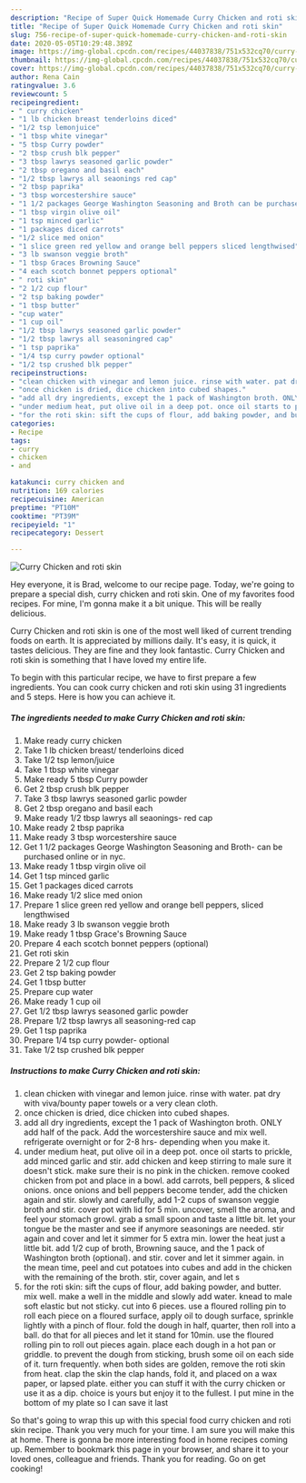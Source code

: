 ```yaml
---
description: "Recipe of Super Quick Homemade Curry Chicken and roti skin"
title: "Recipe of Super Quick Homemade Curry Chicken and roti skin"
slug: 756-recipe-of-super-quick-homemade-curry-chicken-and-roti-skin
date: 2020-05-05T10:29:48.389Z
image: https://img-global.cpcdn.com/recipes/44037838/751x532cq70/curry-chicken-and-roti-skin-recipe-main-photo.jpg
thumbnail: https://img-global.cpcdn.com/recipes/44037838/751x532cq70/curry-chicken-and-roti-skin-recipe-main-photo.jpg
cover: https://img-global.cpcdn.com/recipes/44037838/751x532cq70/curry-chicken-and-roti-skin-recipe-main-photo.jpg
author: Rena Cain
ratingvalue: 3.6
reviewcount: 5
recipeingredient:
- " curry chicken"
- "1 lb chicken breast tenderloins diced"
- "1/2 tsp lemonjuice"
- "1 tbsp white vinegar"
- "5 tbsp Curry powder"
- "2 tbsp crush blk pepper"
- "3 tbsp lawrys seasoned garlic powder"
- "2 tbsp oregano and basil each"
- "1/2 tbsp lawrys all seaonings red cap"
- "2 tbsp paprika"
- "3 tbsp worcestershire sauce"
- "1 1/2 packages George Washington Seasoning and Broth can be purchased online or in nyc"
- "1 tbsp virgin olive oil"
- "1 tsp minced garlic"
- "1 packages diced carrots"
- "1/2 slice med onion"
- "1 slice green red yellow and orange bell peppers sliced lengthwised"
- "3 lb swanson veggie broth"
- "1 tbsp Graces Browning Sauce"
- "4 each scotch bonnet peppers optional"
- " roti skin"
- "2 1/2 cup flour"
- "2 tsp baking powder"
- "1 tbsp butter"
- "cup water"
- "1 cup oil"
- "1/2 tbsp lawrys seasoned garlic powder"
- "1/2 tbsp lawrys all seasoningred cap"
- "1 tsp paprika"
- "1/4 tsp curry powder optional"
- "1/2 tsp crushed blk pepper"
recipeinstructions:
- "clean chicken with vinegar and lemon juice. rinse with water. pat dry with viva/bounty paper towels or a very clean cloth."
- "once chicken is dried, dice chicken into cubed shapes."
- "add all dry ingredients, except the 1 pack of Washington broth. ONLY add half of the pack. Add the worcestershire sauce and mix well. refrigerate overnight or for 2-8 hrs- depending when you make it."
- "under medium heat, put olive oil in a deep pot. once oil starts to prickle, add minced garlic and stir. add chicken and keep stirring to male sure it doesn&#39;t stick. make sure their is no pink in the chicken. remove cooked chicken from pot and place in a bowl. add carrots, bell peppers, &amp; sliced onions. once onions and bell peppers become tender, add the chicken again and stir. slowly and carefully, add 1-2 cups of swanson veggie broth and stir. cover pot with lid for 5 min. uncover, smell the aroma, and feel your stomach growl. grab a small spoon and taste a little bit. let your tongue be the master and see if anymore seasonings are needed. stir again and cover and let it simmer for 5 extra min. lower the heat just a little bit. add 1/2 cup of broth, Browning sauce, and the 1 pack of Washington broth (optional). and stir. cover and let it simmer again. in the mean time, peel and cut potatoes into cubes and add in the chicken with the remaining of the broth. stir, cover again, and let s"
- "for the roti skin: sift the cups of flour, add baking powder, and butter. mix well. make a well in the middle and slowly add water. knead to male soft elastic but not sticky. cut into 6 pieces. use a floured rolling pin to roll each piece on a floured surface, apply oil to dough surface, sprinkle lightly with a pinch of flour. fold the dough in half, quarter, then roll into a ball. do that for all pieces and let it stand for 10min. use the floured rolling pin to roll out pieces again. place each dough in a hot pan or griddle. to prevent the dough from sticking, brush some oil on each side of it. turn frequently. when both sides are golden, remove the roti skin from heat. clap the skin the clap hands, fold it, and placed on a wax paper, or lapsed plate. either you can stuff it with the curry chicken or use it as a dip. choice is yours but enjoy it to the fullest. I put mine in the bottom of my plate so I can save it last"
categories:
- Recipe
tags:
- curry
- chicken
- and

katakunci: curry chicken and 
nutrition: 169 calories
recipecuisine: American
preptime: "PT10M"
cooktime: "PT39M"
recipeyield: "1"
recipecategory: Dessert

---
```



![Curry Chicken and roti skin](https://img-global.cpcdn.com/recipes/44037838/751x532cq70/curry-chicken-and-roti-skin-recipe-main-photo.jpg)

Hey everyone, it is Brad, welcome to our recipe page. Today, we're going to prepare a special dish, curry chicken and roti skin. One of my favorites food recipes. For mine, I'm gonna make it a bit unique. This will be really delicious.



Curry Chicken and roti skin is one of the most well liked of current trending foods on earth. It is appreciated by millions daily. It's easy, it is quick, it tastes delicious. They are fine and they look fantastic. Curry Chicken and roti skin is something that I have loved my entire life.


To begin with this particular recipe, we have to first prepare a few ingredients. You can cook curry chicken and roti skin using 31 ingredients and 5 steps. Here is how you can achieve it.

<!--inarticleads1-->

##### The ingredients needed to make Curry Chicken and roti skin:

1. Make ready  curry chicken
1. Take 1 lb chicken breast/ tenderloins diced
1. Take 1/2 tsp lemon/juice
1. Take 1 tbsp white vinegar
1. Make ready 5 tbsp Curry powder
1. Get 2 tbsp crush blk pepper
1. Take 3 tbsp lawrys seasoned garlic powder
1. Get 2 tbsp oregano and basil each
1. Make ready 1/2 tbsp lawrys all seaonings- red cap
1. Make ready 2 tbsp paprika
1. Make ready 3 tbsp worcestershire sauce
1. Get 1 1/2 packages George Washington Seasoning and Broth- can be purchased online or in nyc.
1. Make ready 1 tbsp virgin olive oil
1. Get 1 tsp minced garlic
1. Get 1 packages diced carrots
1. Make ready 1/2 slice med onion
1. Prepare 1 slice green red yellow and orange bell peppers, sliced lengthwised
1. Make ready 3 lb swanson veggie broth
1. Make ready 1 tbsp Grace&#39;s Browning Sauce
1. Prepare 4 each scotch bonnet peppers (optional)
1. Get  roti skin
1. Prepare 2 1/2 cup flour
1. Get 2 tsp baking powder
1. Get 1 tbsp butter
1. Prepare cup water
1. Make ready 1 cup oil
1. Get 1/2 tbsp lawrys seasoned garlic powder
1. Prepare 1/2 tbsp lawrys all seasoning-red cap
1. Get 1 tsp paprika
1. Prepare 1/4 tsp curry powder- optional
1. Take 1/2 tsp crushed blk pepper




<!--inarticleads2-->

##### Instructions to make Curry Chicken and roti skin:

1. clean chicken with vinegar and lemon juice. rinse with water. pat dry with viva/bounty paper towels or a very clean cloth.
1. once chicken is dried, dice chicken into cubed shapes.
1. add all dry ingredients, except the 1 pack of Washington broth. ONLY add half of the pack. Add the worcestershire sauce and mix well. refrigerate overnight or for 2-8 hrs- depending when you make it.
1. under medium heat, put olive oil in a deep pot. once oil starts to prickle, add minced garlic and stir. add chicken and keep stirring to male sure it doesn&#39;t stick. make sure their is no pink in the chicken. remove cooked chicken from pot and place in a bowl. add carrots, bell peppers, &amp; sliced onions. once onions and bell peppers become tender, add the chicken again and stir. slowly and carefully, add 1-2 cups of swanson veggie broth and stir. cover pot with lid for 5 min. uncover, smell the aroma, and feel your stomach growl. grab a small spoon and taste a little bit. let your tongue be the master and see if anymore seasonings are needed. stir again and cover and let it simmer for 5 extra min. lower the heat just a little bit. add 1/2 cup of broth, Browning sauce, and the 1 pack of Washington broth (optional). and stir. cover and let it simmer again. in the mean time, peel and cut potatoes into cubes and add in the chicken with the remaining of the broth. stir, cover again, and let s
1. for the roti skin: sift the cups of flour, add baking powder, and butter. mix well. make a well in the middle and slowly add water. knead to male soft elastic but not sticky. cut into 6 pieces. use a floured rolling pin to roll each piece on a floured surface, apply oil to dough surface, sprinkle lightly with a pinch of flour. fold the dough in half, quarter, then roll into a ball. do that for all pieces and let it stand for 10min. use the floured rolling pin to roll out pieces again. place each dough in a hot pan or griddle. to prevent the dough from sticking, brush some oil on each side of it. turn frequently. when both sides are golden, remove the roti skin from heat. clap the skin the clap hands, fold it, and placed on a wax paper, or lapsed plate. either you can stuff it with the curry chicken or use it as a dip. choice is yours but enjoy it to the fullest. I put mine in the bottom of my plate so I can save it last




So that's going to wrap this up with this special food curry chicken and roti skin recipe. Thank you very much for your time. I am sure you will make this at home. There is gonna be more interesting food in home recipes coming up. Remember to bookmark this page in your browser, and share it to your loved ones, colleague and friends. Thank you for reading. Go on get cooking!

